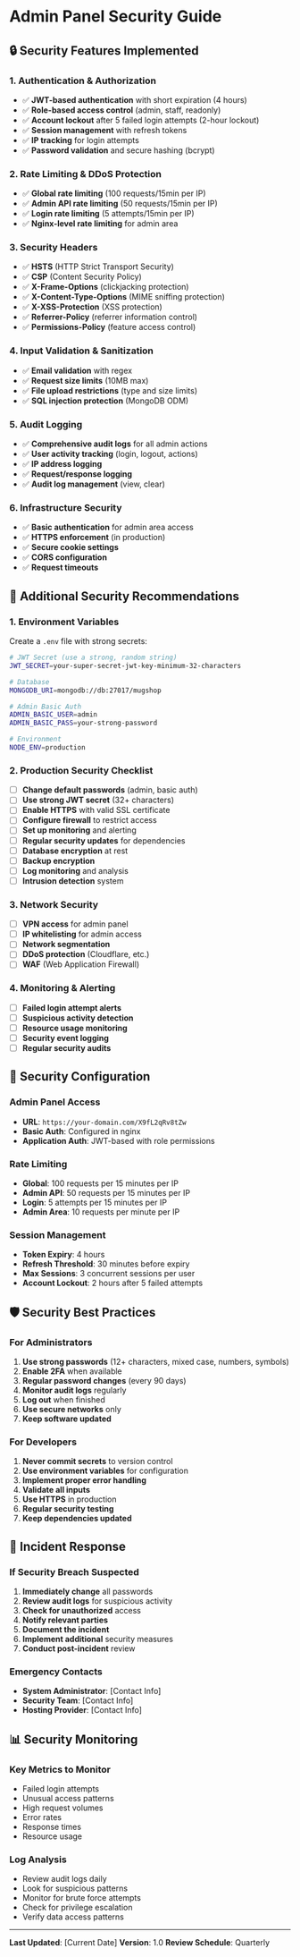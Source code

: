 # Admin Panel Security Guide

## 🔒 Security Features Implemented

### 1. Authentication & Authorization
- ✅ **JWT-based authentication** with short expiration (4 hours)
- ✅ **Role-based access control** (admin, staff, readonly)
- ✅ **Account lockout** after 5 failed login attempts (2-hour lockout)
- ✅ **Session management** with refresh tokens
- ✅ **IP tracking** for login attempts
- ✅ **Password validation** and secure hashing (bcrypt)

### 2. Rate Limiting & DDoS Protection
- ✅ **Global rate limiting** (100 requests/15min per IP)
- ✅ **Admin API rate limiting** (50 requests/15min per IP)
- ✅ **Login rate limiting** (5 attempts/15min per IP)
- ✅ **Nginx-level rate limiting** for admin area

### 3. Security Headers
- ✅ **HSTS** (HTTP Strict Transport Security)
- ✅ **CSP** (Content Security Policy)
- ✅ **X-Frame-Options** (clickjacking protection)
- ✅ **X-Content-Type-Options** (MIME sniffing protection)
- ✅ **X-XSS-Protection** (XSS protection)
- ✅ **Referrer-Policy** (referrer information control)
- ✅ **Permissions-Policy** (feature access control)

### 4. Input Validation & Sanitization
- ✅ **Email validation** with regex
- ✅ **Request size limits** (10MB max)
- ✅ **File upload restrictions** (type and size limits)
- ✅ **SQL injection protection** (MongoDB ODM)

### 5. Audit Logging
- ✅ **Comprehensive audit logs** for all admin actions
- ✅ **User activity tracking** (login, logout, actions)
- ✅ **IP address logging**
- ✅ **Request/response logging**
- ✅ **Audit log management** (view, clear)

### 6. Infrastructure Security
- ✅ **Basic authentication** for admin area access
- ✅ **HTTPS enforcement** (in production)
- ✅ **Secure cookie settings**
- ✅ **CORS configuration**
- ✅ **Request timeouts**

## 🚀 Additional Security Recommendations

### 1. Environment Variables
Create a `.env` file with strong secrets:
```bash
# JWT Secret (use a strong, random string)
JWT_SECRET=your-super-secret-jwt-key-minimum-32-characters

# Database
MONGODB_URI=mongodb://db:27017/mugshop

# Admin Basic Auth
ADMIN_BASIC_USER=admin
ADMIN_BASIC_PASS=your-strong-password

# Environment
NODE_ENV=production
```

### 2. Production Security Checklist
- [ ] **Change default passwords** (admin, basic auth)
- [ ] **Use strong JWT secret** (32+ characters)
- [ ] **Enable HTTPS** with valid SSL certificate
- [ ] **Configure firewall** to restrict access
- [ ] **Set up monitoring** and alerting
- [ ] **Regular security updates** for dependencies
- [ ] **Database encryption** at rest
- [ ] **Backup encryption**
- [ ] **Log monitoring** and analysis
- [ ] **Intrusion detection** system

### 3. Network Security
- [ ] **VPN access** for admin panel
- [ ] **IP whitelisting** for admin access
- [ ] **Network segmentation**
- [ ] **DDoS protection** (Cloudflare, etc.)
- [ ] **WAF** (Web Application Firewall)

### 4. Monitoring & Alerting
- [ ] **Failed login attempt alerts**
- [ ] **Suspicious activity detection**
- [ ] **Resource usage monitoring**
- [ ] **Security event logging**
- [ ] **Regular security audits**

## 🔧 Security Configuration

### Admin Panel Access
- **URL**: `https://your-domain.com/X9fL2qRv8tZw`
- **Basic Auth**: Configured in nginx
- **Application Auth**: JWT-based with role permissions

### Rate Limiting
- **Global**: 100 requests per 15 minutes per IP
- **Admin API**: 50 requests per 15 minutes per IP
- **Login**: 5 attempts per 15 minutes per IP
- **Admin Area**: 10 requests per minute per IP

### Session Management
- **Token Expiry**: 4 hours
- **Refresh Threshold**: 30 minutes before expiry
- **Max Sessions**: 3 concurrent sessions per user
- **Account Lockout**: 2 hours after 5 failed attempts

## 🛡️ Security Best Practices

### For Administrators
1. **Use strong passwords** (12+ characters, mixed case, numbers, symbols)
2. **Enable 2FA** when available
3. **Regular password changes** (every 90 days)
4. **Monitor audit logs** regularly
5. **Log out** when finished
6. **Use secure networks** only
7. **Keep software updated**

### For Developers
1. **Never commit secrets** to version control
2. **Use environment variables** for configuration
3. **Implement proper error handling**
4. **Validate all inputs**
5. **Use HTTPS** in production
6. **Regular security testing**
7. **Keep dependencies updated**

## 🚨 Incident Response

### If Security Breach Suspected
1. **Immediately change** all passwords
2. **Review audit logs** for suspicious activity
3. **Check for unauthorized** access
4. **Notify relevant parties**
5. **Document the incident**
6. **Implement additional** security measures
7. **Conduct post-incident** review

### Emergency Contacts
- **System Administrator**: [Contact Info]
- **Security Team**: [Contact Info]
- **Hosting Provider**: [Contact Info]

## 📊 Security Monitoring

### Key Metrics to Monitor
- Failed login attempts
- Unusual access patterns
- High request volumes
- Error rates
- Response times
- Resource usage

### Log Analysis
- Review audit logs daily
- Look for suspicious patterns
- Monitor for brute force attempts
- Check for privilege escalation
- Verify data access patterns

---

**Last Updated**: [Current Date]
**Version**: 1.0
**Review Schedule**: Quarterly
